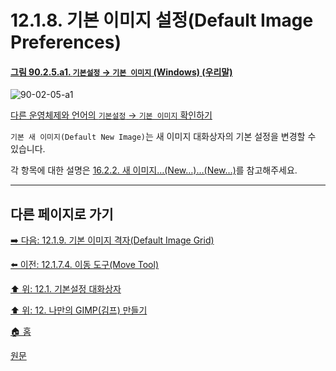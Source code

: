 # 12.1.8. 기본 이미지 설정(Default Image Preferences)

<a id="90-02-05-a1"></a>

#### [그림 90.2.5.a1. `기본설정` → `기본 이미지` (Windows) (우리말)](./90-02-05-00-default-image.md#90-02-05-a1)
![90-02-05-a1](https://github.com/wonder13662/gimp/assets/15767104/0b42f7de-2737-46a6-bdea-dc3acba881c3)

[다른 운영체제와 언어의 `기본설정` → `기본 이미지` 확인하기](./90-02-05-00-default-image.md#90-02-05-a2)

`기본 새 이미지(Default New Image)`는 새 이미지 대화상자의 기본 설정을 변경할 수 있습니다.

각 항목에 대한 설명은 [16.2.2. 새 이미지…(New…)…(New…)](./16-02-02-00-new.md)를 참고해주세요.

***

## 다른 페이지로 가기

[➡️ 다음: 12.1.9. 기본 이미지 격자(Default Image Grid)](./12-01-09-default-image-grid.md)

[⬅️ 이전: 12.1.7.4. 이동 도구(Move Tool)](./12-01-07-04-move_tool.md)

[⬆️ 위: 12.1. 기본설정 대화상자](./12-01-00-preference-dialog.md)

[⬆️ 위: 12. 나만의 GIMP(김프) 만들기](./12-00-enrich-my-gimp.md)

[🏠 홈](./00-home.md)

[원문](https://docs.gimp.org/2.10/ko/gimp-pimping.html#idm8260)
